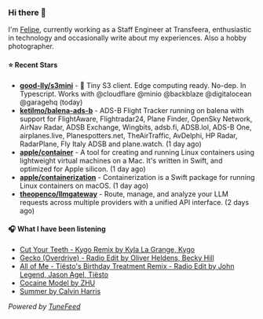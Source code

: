 ### Hi there 👋

I'm [Felipe](https://felipevm.com), currently working as a Staff Engineer at Transfeera, enthusiastic in technology and occasionally write about my experiences. Also a hobby photographer.

#### ⭐ Recent Stars
- **[good-lly/s3mini](https://github.com/good-lly/s3mini)** - 👶 Tiny S3 client. Edge computing ready. No-dep. In Typescript. Works with @cloudflare @minio @backblaze @digitalocean @garagehq (today)
- **[ketilmo/balena-ads-b](https://github.com/ketilmo/balena-ads-b)** - ADS-B Flight Tracker running on balena with support for FlightAware, Flightradar24, Plane Finder, OpenSky Network, AirNav Radar, ADSB Exchange, Wingbits, adsb.fi, ADSB.lol, ADS-B One, airplanes.live, Planespotters.net, TheAirTraffic, AvDelphi, HP Radar, RadarPlane, Fly Italy ADSB and plane.watch. (1 day ago)
- **[apple/container](https://github.com/apple/container)** - A tool for creating and running Linux containers using lightweight virtual machines on a Mac. It&#39;s written in Swift, and optimized for Apple silicon.  (1 day ago)
- **[apple/containerization](https://github.com/apple/containerization)** - Containerization is a Swift package for running Linux containers on macOS. (1 day ago)
- **[theopenco/llmgateway](https://github.com/theopenco/llmgateway)** - Route, manage, and analyze your LLM requests across multiple providers with a unified API interface. (2 days ago)

#### 🎧 What I have been listening
- [Cut Your Teeth - Kygo Remix by Kyla La Grange, Kygo](https://open.spotify.com/track/1y4Kln6VEjQMpmHW7j9GeY)
- [Gecko (Overdrive) - Radio Edit by Oliver Heldens, Becky Hill](https://open.spotify.com/track/483XiZ5o13Cc1zoWV7jGml)
- [All of Me - Tiësto&#39;s Birthday Treatment Remix - Radio Edit by John Legend, Jason Agel, Tiësto](https://open.spotify.com/track/1mzGywacjpeik00PVLBPpF)
- [Cocaine Model by ZHU](https://open.spotify.com/track/6J5Oxg5XtxRdVAbExaWFYB)
- [Summer by Calvin Harris](https://open.spotify.com/track/6YUTL4dYpB9xZO5qExPf05)

_Powered by [TuneFeed](https://tunefeed.app?ref=github.com)_
